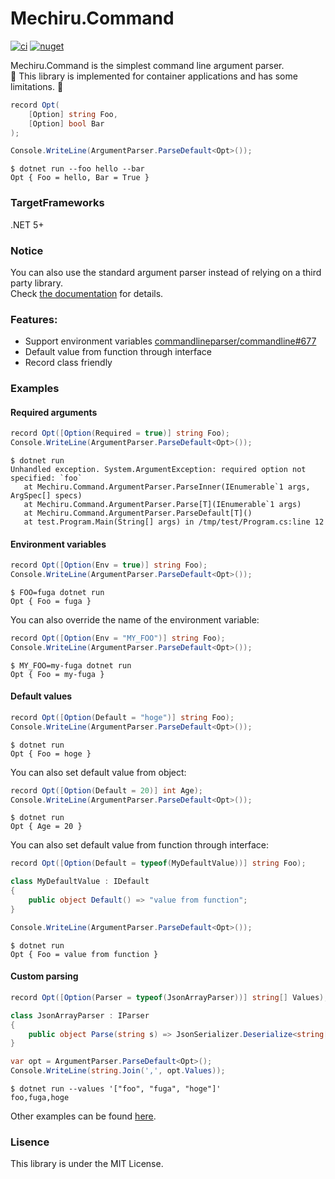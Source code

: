 # Mechiru.Command

[![ci](https://github.com/mechiru/Mechiru.Command/workflows/ci/badge.svg)](https://github.com/mechiru/Mechiru.Command/actions?query=workflow:ci)
[![nuget](https://img.shields.io/nuget/v/Mechiru.Command.svg)](https://www.nuget.org/packages/Mechiru.Command/)

Mechiru.Command is the simplest command line argument parser.<br>
🚧 This library is implemented for container applications and has some limitations. 🚧

```csharp
record Opt(
    [Option] string Foo,
    [Option] bool Bar
);

Console.WriteLine(ArgumentParser.ParseDefault<Opt>());
```

```console
$ dotnet run --foo hello --bar
Opt { Foo = hello, Bar = True }
```


### TargetFrameworks
.NET 5+


### Notice
You can also use the standard argument parser instead of relying on a third party library.<br>
Check [the documentation](https://docs.microsoft.com/en-us/archive/msdn-magazine/2019/march/net-parse-the-command-line-with-system-commandline) for details.


### Features:
- Support environment variables [commandlineparser/commandline#677](https://github.com/commandlineparser/commandline/issues/677)
- Default value from function through interface
- Record class friendly


### Examples


#### Required arguments
```csharp
record Opt([Option(Required = true)] string Foo);
Console.WriteLine(ArgumentParser.ParseDefault<Opt>());
```

```console
$ dotnet run
Unhandled exception. System.ArgumentException: required option not specified: `foo`
   at Mechiru.Command.ArgumentParser.ParseInner(IEnumerable`1 args, ArgSpec[] specs)
   at Mechiru.Command.ArgumentParser.Parse[T](IEnumerable`1 args)
   at Mechiru.Command.ArgumentParser.ParseDefault[T]()
   at test.Program.Main(String[] args) in /tmp/test/Program.cs:line 12
```


#### Environment variables
```csharp
record Opt([Option(Env = true)] string Foo);
Console.WriteLine(ArgumentParser.ParseDefault<Opt>());
```

```console
$ FOO=fuga dotnet run
Opt { Foo = fuga }
```

You can also override the name of the environment variable:
```csharp
record Opt([Option(Env = "MY_FOO")] string Foo);
Console.WriteLine(ArgumentParser.ParseDefault<Opt>());
```

```console
$ MY_FOO=my-fuga dotnet run
Opt { Foo = my-fuga }
```


#### Default values
```csharp
record Opt([Option(Default = "hoge")] string Foo);
Console.WriteLine(ArgumentParser.ParseDefault<Opt>());
```

```console
$ dotnet run
Opt { Foo = hoge }
```

You can also set default value from object:
```csharp
record Opt([Option(Default = 20)] int Age);
Console.WriteLine(ArgumentParser.ParseDefault<Opt>());
```

```console
$ dotnet run
Opt { Age = 20 }
```

You can also set default value from function through interface:
```csharp
record Opt([Option(Default = typeof(MyDefaultValue))] string Foo);

class MyDefaultValue : IDefault
{
    public object Default() => "value from function";
} 

Console.WriteLine(ArgumentParser.ParseDefault<Opt>());
```

```console
$ dotnet run
Opt { Foo = value from function }
```


#### Custom parsing
```csharp
record Opt([Option(Parser = typeof(JsonArrayParser))] string[] Values);

class JsonArrayParser : IParser
{
    public object Parse(string s) => JsonSerializer.Deserialize<string[]>(s)!;
}

var opt = ArgumentParser.ParseDefault<Opt>();
Console.WriteLine(string.Join(',', opt.Values));
```

```console
$ dotnet run --values '["foo", "fuga", "hoge"]'
foo,fuga,hoge
```

Other examples can be found [here](tests/Mechiru.Command.Tests/Example.cs).


### Lisence
This library is under the MIT License.
